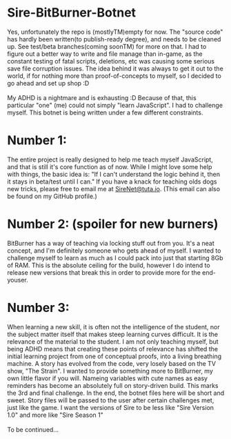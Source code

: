 # Sire-BitBurner-Botnet
Yes, unfortunately the repo is (mostlyTM)empty for now. The "source code" has hardly been written(to publish-ready degree), and needs to be cleaned up. See test/beta branches(coming soonTM) for more on that. I had to figure out a better way to write and file manage than in-game, as the constant testing of fatal scripts, deletions, etc was causing some serious save file corruption issues. The idea behind it was always to get it out to the world, if for nothing more than proof-of-concepts to myself, so I decided to go ahead and set up shop :D
<br/> <br/>
My ADHD is a nightmare and is exhausting :D
Because of that, this particular "one" (me) could not simply "learn JavaScript". I had to challenge myself. This botnet is being written under a few different constraints.
<br/>

# Number 1:
The entire project is really designed to help me teach myself JavaScript, and that is still it's core function as of now. While I might love some help with things, the basic idea is: "If I can't understand the logic behind it, then it stays in beta/test until I can." If you have a knack for teaching olds dogs new tricks, please free to email me at SireNet@tuta.io. (This email can also be found on my GitHub profile.) <br/>

# Number 2: (spoiler for new burners)
BitBurner has a way of teaching via locking stuff out from you. It's a neat concept, and I'm definitely someone who gets ahead of myself. I wanted to challenge myself to learn as much as I could pack into just that starting 8Gb of RAM. This is the absolute ceiling for the build, however I do intend to release new versions that break this in order to provide more for the end-youser. <br/>

# Number 3:
When learning a new skill, it is often not the intelligence of the student, nor the subject matter itself that makes steep learning curves difficult. It is the relevance of the material to the student. I am not only teaching myself, but being ADHD means that creating these points of relevance has shifted the initial learning project from one of conceptual proofs, into a living breathing machine. A story has evolved from the code, very losely based on the TV show, "The Strain". I wanted to provide something more to BitBurner, my own little flavor if you will. Nameing variables with cute names as easy reminders has become an absolutely full on story-driven build. This marks the 3rd and final challenge. In the end, the botnet files here will be short and sweet. Story files will be passed to the user after certain challenges met, just like the game. I want the versions of Sire to be less like "Sire Version 1.0" and more like "Sire Season 1"<br/>
<br/>
To be continued...